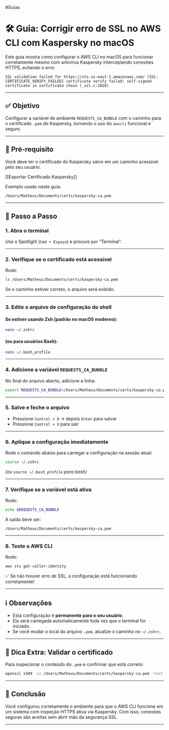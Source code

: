 #Guias 
# 🛠️ Guia: Corrigir erro de SSL no AWS CLI com Kaspersky no macOS

Este guia mostra como configurar o AWS CLI no macOS para funcionar corretamente mesmo com antivírus Kaspersky interceptando conexões HTTPS, evitando o erro:

```
SSL validation failed for https://sts.us-east-1.amazonaws.com/ [SSL: CERTIFICATE_VERIFY_FAILED] certificate verify failed: self-signed certificate in certificate chain (_ssl.c:1028)
```

---

## ✅ Objetivo

Configurar a variável de ambiente `REQUESTS_CA_BUNDLE` com o caminho para o certificado `.pem` do Kaspersky, tornando o uso do `awscli` funcional e seguro.

---

## 🔹 Pré-requisito

Você deve ter o certificado do Kaspersky salvo em um caminho acessível pelo seu usuário. 

[[Exportar Certificado Kaspersky]]

Exemplo usado neste guia:
```bash
/Users/Matheus/Documents/certs/kaspersky-ca.pem
```

---

## 🔸 Passo a Passo

### 1. Abra o terminal

Use o Spotlight (`Cmd + Espaço`) e procure por “Terminal”.

---

### 2. Verifique se o certificado está acessível

Rode:

```bash
ls /Users/Matheus/Documents/certs/kaspersky-ca.pem
```

Se o caminho estiver correto, o arquivo será exibido.

---

### 3. Edite o arquivo de configuração do shell

#### Se estiver usando Zsh (padrão no macOS moderno):

```bash
nano ~/.zshrc
```

#### (ou para usuários Bash):

```bash
nano ~/.bash_profile
```

---

### 4. Adicione a variável `REQUESTS_CA_BUNDLE`

No final do arquivo aberto, adicione a linha:

```bash
export REQUESTS_CA_BUNDLE=/Users/Matheus/Documents/certs/kaspersky-ca.pem
```

---

### 5. Salve e feche o arquivo

- Pressione `Control + O` → depois `Enter` para salvar
- Pressione `Control + X` para sair

---

### 6. Aplique a configuração imediatamente

Rode o comando abaixo para carregar a configuração na sessão atual:

```bash
source ~/.zshrc
```

_(ou `source ~/.bash_profile` para bash)_

---

### 7. Verifique se a variável está ativa

Rode:

```bash
echo $REQUESTS_CA_BUNDLE
```

A saída deve ser:

```
/Users/Matheus/Documents/certs/kaspersky-ca.pem
```

---

### 8. Teste o AWS CLI

Rode:

```bash
aws sts get-caller-identity
```

✅ Se não houver erro de SSL, a configuração está funcionando corretamente!

---

## ℹ️ Observações

- Esta configuração é **permanente para o seu usuário**.
- Ela será carregada automaticamente toda vez que o terminal for iniciado.
- Se você mudar o local do arquivo `.pem`, atualize o caminho no `~/.zshrc`.

---

## 🧪 Dica Extra: Validar o certificado

Para inspecionar o conteúdo do `.pem` e confirmar que está correto:

```bash
openssl x509 -in /Users/Matheus/Documents/certs/kaspersky-ca.pem -text -noout
```

---

## 🧠 Conclusão

Você configurou corretamente o ambiente para que o AWS CLI funcione em um sistema com inspeção HTTPS ativa via Kaspersky. Com isso, conexões seguras são aceitas sem abrir mão da segurança SSL.

---
